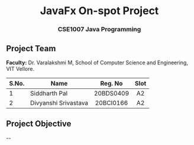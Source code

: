 <h1 align="center"> JavaFx On-spot Project</h1>
<h3 align="center">CSE1007 Java Programming</h3>

## Project Team

**Faculty:** Dr. Varalakshmi M, School of Computer Science and Engineering, VIT Vellore.

|S.No. | Name                 | Reg. No   | Slot |
| -    | ----------------     |:---------:| :--: |
| 1    | Siddharth Pal        | 20BDS0409 |  A2  |
| 2    | Divyanshi Srivastava | 20BCI0166 |  A2  |

## Project Objective

--